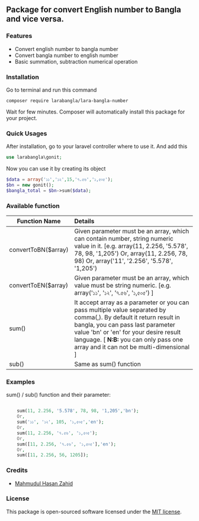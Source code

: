 ## Package for convert English number to Bangla and vice versa.

### Features

- Convert english number to bangla number
- Convert bangla number to english number
- Basic summation, subtraction numerical operation

### Installation

Go to terminal and run this command

```shell
composer require larabangla/lara-bangla-number
```

Wait for few minutes. Composer will automatically install this package for your project.

### Quick Usages

After installation, go to your laravel controller where to use it. And add this

```php
use larabangla\gonit;
```

Now you can use it by creating its object

```php
$data = array('১১','১২',15,'৭.৫৬','১,৫০৫');
$bn = new gonit();
$bangla_total = $bn->sum($data);
```

### Available function

| Function Name        |   Details    |
| -------------------- |  :---------- |
| convertToBN($array)  | Given parameter must be an array, which can contain number, string numeric value in it. [e.g. array(11, 2.256, '5.578', 78, 98, '1,205') Or, array(11, 2.256, 78, 98) Or, array('11', '2.256', '5.578', '1,205')|
| convertToEN($array)   |  Given parameter must be an array, which value must be string numeric. [e.g. array('১১', '১২', '৭.৫৬', '১,৫০৫') ]  |
| sum() |   It accept array as a parameter or you can pass multiple value separated by comma(,). By default it return result in bangla, you can pass last parameter value 'bn' or 'en' for your desire result language. [ **N:B:** you can only pass one array and it can not be multi-dimensional ] |
| sub() |   Same as sum() function |

### Examples

sum() / sub() function and their parameter:

```php

    sum(11, 2.256, '5.578', 78, 98, '1,205','bn');
    Or,
    sum('১১', '১২', 105, '১,৫০৫','en');
    Or,
    sum(11, 2.256, '৭.৫৬', '১,৫০৫');
    Or,
    sum([11, 2.256, '৭.৫৬', '১,৫০৫'],'en');
    Or,
    sum([11, 2.256, 56, 1205]);


```

### Credits

- [Mahmudul Hasan Zahid](https://github.com/mhzahid)

### License

This package is open-sourced software licensed under the [MIT license](http://opensource.org/licenses/MIT).
